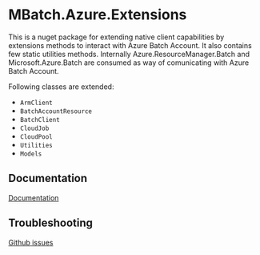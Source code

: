 ﻿# MBatch.Azure.Extensions

This is a nuget package for extending native client capabilities by extensions methods to interact with Azure Batch Account. It also contains few static utilities methods.
Internally Azure.ResourceManager.Batch and Microsoft.Azure.Batch are consumed as way of comunicating with Azure Batch Account.

Following classes are extended:
* `ArmClient`
* `BatchAccountResource`
* `BatchClient`
* `CloudJob`
* `CloudPool`
* `Utilities`
* `Models`

## Documentation
[Documentation](Docs/Main.md)

## Troubleshooting
[Github issues](https://github.com/marcin-gutka/MBatch/issues)
 